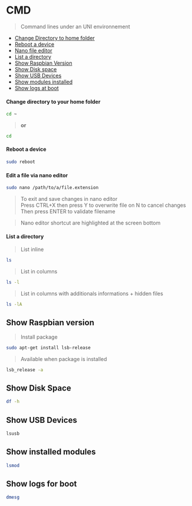 # CMD

> Command lines under an UNI environnement<br>

- [Change Directory to home folder](https://github.com/sixertoy/retrobox/blob/master/tips/cmd.md#change-directory-to-your-home-folder)
- [Reboot a device](https://github.com/sixertoy/retrobox/blob/master/tips/cmd.md#reboot-a-device)
- [Nano file editor](https://github.com/sixertoy/retrobox/blob/master/tips/cmd.md#edit-a-file-via-nano-editor)
- [List a directory](https://github.com/sixertoy/retrobox/blob/master/tips/cmd.md#list-a-directory)
- [Show Raspbian Version](https://github.com/sixertoy/retrobox/blob/master/tips/cmd.md#show-raspbian-version)
- [Show Disk space](https://github.com/sixertoy/retrobox/blob/master/tips/cmd.md#show-disk-space)
- [Show USB Devices](https://github.com/sixertoy/retrobox/blob/master/tips/cmd.md#show-usb-devices)
- [Show modules installed](https://github.com/sixertoy/retrobox/blob/master/tips/cmd.md#show-installed-modules)
- [Show logs at boot]()

#### Change directory to your home folder

```bash
cd ~
```

> **or**

```bash
cd
```

#### Reboot a device

```bash
sudo reboot
```

#### Edit a file via nano editor

```bash
sudo nano /path/to/a/file.extension
```

> To exit and save changes in nano editor<br>
> Press CTRL+X then press Y to overwrite file on N to cancel changes
> Then press ENTER to validate filename

> Nano editor shortcut are highlighted at the screen bottom

#### List a directory

> List inline

```bash
ls
```

> List in columns

```bash
ls -l
```

> List in columns with additionals informations + hidden files

```bash
ls -lA
```

## Show Raspbian version

> Install package

```bash
sudo apt-get install lsb-release
```

> Available when package is installed

```bash
lsb_release -a
```

## Show Disk Space

```bash
df -h
```

## Show USB Devices

```bash
lsusb
```

## Show installed modules

```bash
lsmod
```

## Show logs for boot

```bash
dmesg
```
